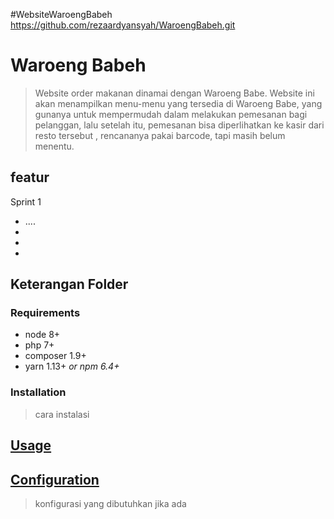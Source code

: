#WebsiteWaroengBabeh
https://github.com/rezaardyansyah/WaroengBabeh.git

# Waroeng Babeh
> Website order makanan dinamai dengan Waroeng Babe. Website ini akan menampilkan menu-menu yang tersedia di Waroeng Babe, yang gunanya untuk mempermudah dalam melakukan pemesanan bagi pelanggan,
lalu setelah itu, pemesanan bisa diperlihatkan ke kasir dari resto tersebut , rencananya pakai barcode, tapi masih belum menentu.

## featur
Sprint 1
* ....
* 
* 
* 

## Keterangan Folder
>


### Requirements

* node 8+
* php 7+
* composer 1.9+
* yarn 1.13+ _or npm 6.4+_

### Installation
> cara instalasi

## [Usage](#usage)
> 


## [Configuration](#configuration)
> konfigurasi yang dibutuhkan jika ada

